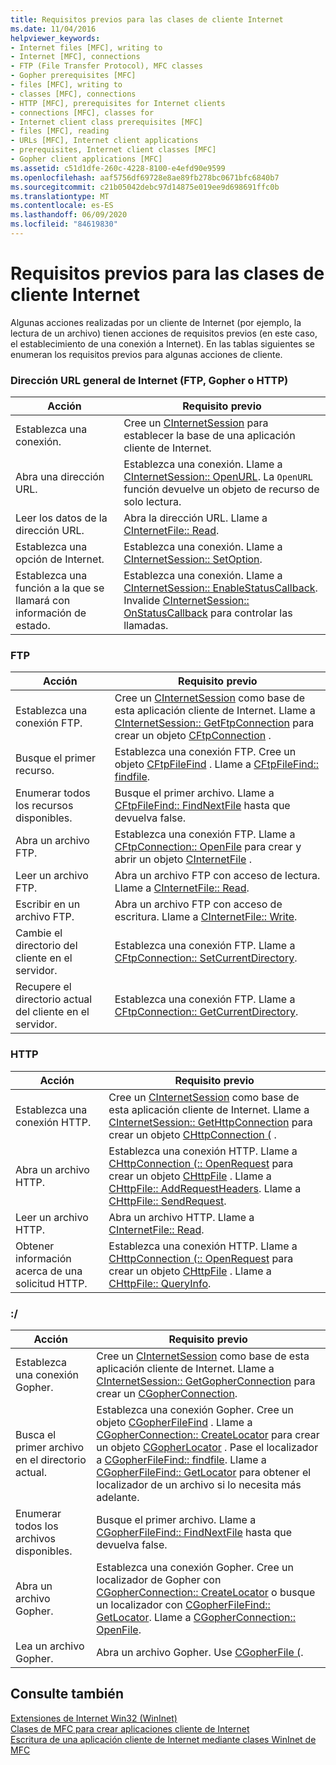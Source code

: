 ```yaml
---
title: Requisitos previos para las clases de cliente Internet
ms.date: 11/04/2016
helpviewer_keywords:
- Internet files [MFC], writing to
- Internet [MFC], connections
- FTP (File Transfer Protocol), MFC classes
- Gopher prerequisites [MFC]
- files [MFC], writing to
- classes [MFC], connections
- HTTP [MFC], prerequisites for Internet clients
- connections [MFC], classes for
- Internet client class prerequisites [MFC]
- files [MFC], reading
- URLs [MFC], Internet client applications
- prerequisites, Internet client classes [MFC]
- Gopher client applications [MFC]
ms.assetid: c51d1dfe-260c-4228-8100-e4efd90e9599
ms.openlocfilehash: aaf5756df69728e8ae89fb278bc0671bfc6840b7
ms.sourcegitcommit: c21b05042debc97d14875e019ee9d698691ffc0b
ms.translationtype: MT
ms.contentlocale: es-ES
ms.lasthandoff: 06/09/2020
ms.locfileid: "84619830"
---
```

# <a name="prerequisites-for-internet-client-classes"></a>Requisitos previos para las clases de cliente Internet

Algunas acciones realizadas por un cliente de Internet (por ejemplo, la lectura de un archivo) tienen acciones de requisitos previos (en este caso, el establecimiento de una conexión a Internet). En las tablas siguientes se enumeran los requisitos previos para algunas acciones de cliente.

### <a name="general-internet-url-ftp-gopher-or-http"></a>Dirección URL general de Internet (FTP, Gopher o HTTP)

|Acción|Requisito previo|
|------------|------------------|
|Establezca una conexión.|Cree un [CInternetSession](reference/cinternetsession-class.md) para establecer la base de una aplicación cliente de Internet.|
|Abra una dirección URL.|Establezca una conexión. Llame a [CInternetSession:: OpenURL](reference/cinternetsession-class.md#openurl). La `OpenURL` función devuelve un objeto de recurso de solo lectura.|
|Leer los datos de la dirección URL.|Abra la dirección URL. Llame a [CInternetFile:: Read](reference/cinternetfile-class.md#read).|
|Establezca una opción de Internet.|Establezca una conexión. Llame a [CInternetSession:: SetOption](reference/cinternetsession-class.md#setoption).|
|Establezca una función a la que se llamará con información de estado.|Establezca una conexión. Llame a [CInternetSession:: EnableStatusCallback](reference/cinternetsession-class.md#enablestatuscallback). Invalide [CInternetSession:: OnStatusCallback](reference/cinternetsession-class.md#onstatuscallback) para controlar las llamadas.|

### <a name="ftp"></a>FTP

|Acción|Requisito previo|
|------------|------------------|
|Establezca una conexión FTP.|Cree un [CInternetSession](reference/cinternetsession-class.md) como base de esta aplicación cliente de Internet. Llame a [CInternetSession:: GetFtpConnection](reference/cinternetsession-class.md#getftpconnection) para crear un objeto [CFtpConnection](reference/cftpconnection-class.md) .|
|Busque el primer recurso.|Establezca una conexión FTP. Cree un objeto [CFtpFileFind](reference/cftpfilefind-class.md) . Llame a [CFtpFileFind:: findfile](reference/cftpfilefind-class.md#findfile).|
|Enumerar todos los recursos disponibles.|Busque el primer archivo. Llame a [CFtpFileFind:: FindNextFile](reference/cftpfilefind-class.md#findnextfile) hasta que devuelva false.|
|Abra un archivo FTP.|Establezca una conexión FTP. Llame a [CFtpConnection:: OpenFile](reference/cftpconnection-class.md#openfile) para crear y abrir un objeto [CInternetFile](reference/cinternetfile-class.md) .|
|Leer un archivo FTP.|Abra un archivo FTP con acceso de lectura. Llame a [CInternetFile:: Read](reference/cinternetfile-class.md#read).|
|Escribir en un archivo FTP.|Abra un archivo FTP con acceso de escritura. Llame a [CInternetFile:: Write](reference/cinternetfile-class.md#write).|
|Cambie el directorio del cliente en el servidor.|Establezca una conexión FTP. Llame a [CFtpConnection:: SetCurrentDirectory](reference/cftpconnection-class.md#setcurrentdirectory).|
|Recupere el directorio actual del cliente en el servidor.|Establezca una conexión FTP. Llame a [CFtpConnection:: GetCurrentDirectory](reference/cftpconnection-class.md#getcurrentdirectory).|

### <a name="http"></a>HTTP

|Acción|Requisito previo|
|------------|------------------|
|Establezca una conexión HTTP.|Cree un [CInternetSession](reference/cinternetsession-class.md) como base de esta aplicación cliente de Internet. Llame a [CInternetSession:: GetHttpConnection](reference/cinternetsession-class.md#gethttpconnection) para crear un objeto [CHttpConnection (](reference/chttpconnection-class.md) .|
|Abra un archivo HTTP.|Establezca una conexión HTTP. Llame a [CHttpConnection (:: OpenRequest](reference/chttpconnection-class.md#openrequest) para crear un objeto [CHttpFile](reference/chttpfile-class.md) . Llame a [CHttpFile:: AddRequestHeaders](reference/chttpfile-class.md#addrequestheaders). Llame a [CHttpFile:: SendRequest](reference/chttpfile-class.md#sendrequest).|
|Leer un archivo HTTP.|Abra un archivo HTTP. Llame a [CInternetFile:: Read](reference/cinternetfile-class.md#read).|
|Obtener información acerca de una solicitud HTTP.|Establezca una conexión HTTP. Llame a [CHttpConnection (:: OpenRequest](reference/chttpconnection-class.md#openrequest) para crear un objeto [CHttpFile](reference/chttpfile-class.md) . Llame a [CHttpFile:: QueryInfo](reference/chttpfile-class.md#queryinfo).|

### <a name="gopher"></a>:/

|Acción|Requisito previo|
|------------|------------------|
|Establezca una conexión Gopher.|Cree un [CInternetSession](reference/cinternetsession-class.md) como base de esta aplicación cliente de Internet. Llame a [CInternetSession:: GetGopherConnection](reference/cinternetsession-class.md#getgopherconnection) para crear un [CGopherConnection](reference/cgopherconnection-class.md).|
|Busca el primer archivo en el directorio actual.|Establezca una conexión Gopher. Cree un objeto [CGopherFileFind](reference/cgopherfilefind-class.md) . Llame a [CGopherConnection:: CreateLocator](reference/cgopherconnection-class.md#createlocator) para crear un objeto [CGopherLocator](reference/cgopherlocator-class.md) . Pase el localizador a [CGopherFileFind:: findfile](reference/cgopherfilefind-class.md#findfile). Llame a [CGopherFileFind:: GetLocator](reference/cgopherfilefind-class.md#getlocator) para obtener el localizador de un archivo si lo necesita más adelante.|
|Enumerar todos los archivos disponibles.|Busque el primer archivo. Llame a [CGopherFileFind:: FindNextFile](reference/cgopherfilefind-class.md#findnextfile) hasta que devuelva false.|
|Abra un archivo Gopher.|Establezca una conexión Gopher. Cree un localizador de Gopher con [CGopherConnection:: CreateLocator](reference/cgopherconnection-class.md#createlocator) o busque un localizador con [CGopherFileFind:: GetLocator](reference/cgopherfilefind-class.md#getlocator). Llame a [CGopherConnection:: OpenFile](reference/cgopherconnection-class.md#openfile).|
|Lea un archivo Gopher.|Abra un archivo Gopher. Use [CGopherFile (](reference/cgopherfile-class.md).|

## <a name="see-also"></a>Consulte también

[Extensiones de Internet Win32 (WinInet)](win32-internet-extensions-wininet.md)<br/>
[Clases de MFC para crear aplicaciones cliente de Internet](mfc-classes-for-creating-internet-client-applications.md)<br/>
[Escritura de una aplicación cliente de Internet mediante clases WinInet de MFC](writing-an-internet-client-application-using-mfc-wininet-classes.md)
